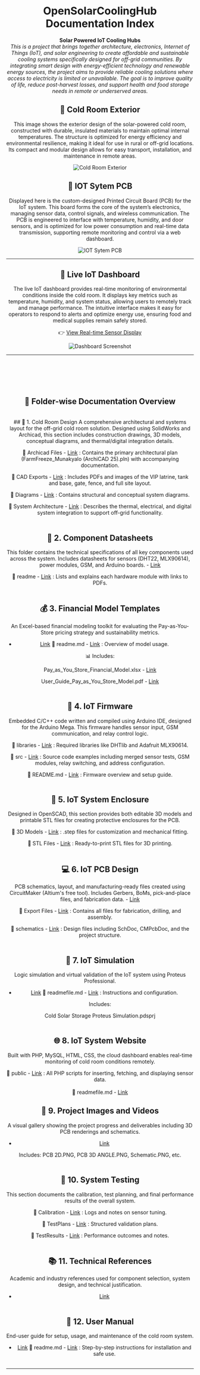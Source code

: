 <div align="center">

# OpenSolarCoolingHub Documentation Index

**Solar Powered IoT Cooling Hubs**  
_This is a project that brings together architecture, electronics, Internet of Things (IoT), and solar engineering to create affordable and sustainable cooling systems specifically designed for off-grid communities. By integrating smart design with energy-efficient technology and renewable energy sources, the project aims to provide reliable cooling solutions where access to electricity is limited or unavailable. The goal is to improve quality of life, reduce post-harvest losses, and support health and food storage needs in remote or underserved areas._

## 🔗 Cold Room Exterior
This image shows the exterior design of the solar-powered cold room, constructed with durable, insulated materials to maintain optimal internal temperatures. The structure is optimized for energy efficiency and environmental resilience, making it ideal for use in rural or off-grid locations. Its compact and modular design allows for easy transport, installation, and maintenance in remote areas.

![Cold Room Exterior](/Project%20Images%20and%20Videos/opensolarimage.PNG)


## 🔗 IOT Sytem PCB
Displayed here is the custom-designed Printed Circuit Board (PCB) for the IoT system. This board forms the core of the system’s electronics, managing sensor data, control signals, and wireless communication. The PCB is engineered to interface with temperature, humidity, and door sensors, and is optimized for low power consumption and real-time data transmission, supporting remote monitoring and control via a web dashboard.

![IOT Sytem PCB](/Project%20Images%20and%20Videos/PCB%203D%20ANGLE.PNG)

---

## 🔗 Live IoT Dashboard  
The live IoT dashboard provides real-time monitoring of environmental conditions inside the cold room. It displays key metrics such as temperature, humidity, and system status, allowing users to remotely track and manage performance. The intuitive interface makes it easy for operators to respond to alerts and optimize energy use, ensuring food and medical supplies remain safely stored.

👉 [View Real-time Sensor Display](http://solarcoolingproject.atwebpages.com/RealtimeDisplayImproved.php)

![Dashboard Screenshot](/Project%20Images%20and%20Videos/solarimagedashboard.PNG)

---

<br><br><br><br>

## 📂 Folder-wise Documentation Overview
<br>
## 🧊 1. Cold Room Design 
A comprehensive architectural and systems layout for the off-grid cold room solution. Designed using SolidWorks and Archicad, this section includes construction drawings, 3D models, conceptual diagrams, and thermal/digital integration details.

🔗 Archicad Files - [Link](https://github.com/EnAccess/OpenSolarCoolingHub/tree/b22f68ab80e7eb956e8c33c35e9078b9c4da2ed1/Cold%20Room%20Design/ColdRoom/Archicad%20Files) : Contains the primary architectural plan (FarmFreeze_Munakyalo (ArchiCAD 25).pln) with accompanying documentation.

🔗 CAD Exports - [Link](https://github.com/EnAccess/OpenSolarCoolingHub/tree/b22f68ab80e7eb956e8c33c35e9078b9c4da2ed1/Cold%20Room%20Design/ColdRoom/CAD%20Exports) : Includes PDFs and images of the VIP latrine, tank and base, gate, fence, and full site layout.

🔗 Diagrams - [Link](https://github.com/EnAccess/OpenSolarCoolingHub/tree/b22f68ab80e7eb956e8c33c35e9078b9c4da2ed1/Cold%20Room%20Design/ColdRoom/Diagrams) : Contains structural and conceptual system diagrams.

🔗 System Architecture - [Link](https://github.com/EnAccess/OpenSolarCoolingHub/tree/b22f68ab80e7eb956e8c33c35e9078b9c4da2ed1/Cold%20Room%20Design/SystemArchitecture) : Describes the thermal, electrical, and digital system integration to support off-grid functionality.<br><br>


## 📎 2. Component Datasheets
This folder contains the technical specifications of all key components used across the system. Includes datasheets for sensors (DHT22, MLX90614), power modules, GSM, and Arduino boards. - [Link](https://github.com/EnAccess/OpenSolarCoolingHub/tree/b22f68ab80e7eb956e8c33c35e9078b9c4da2ed1/Component%20Datasheets) 

🔗 readme - [Link](https://github.com/EnAccess/OpenSolarCoolingHub/blob/b22f68ab80e7eb956e8c33c35e9078b9c4da2ed1/Component%20Datasheets/readme) : Lists and explains each hardware module with links to PDFs.<br><br>


## 💰 3. Financial Model Templates
An Excel-based financial modeling toolkit for evaluating the Pay-as-You-Store pricing strategy and sustainability metrics.
 - [Link](https://github.com/EnAccess/OpenSolarCoolingHub/tree/b22f68ab80e7eb956e8c33c35e9078b9c4da2ed1/Financial%20Model%20Templates) 
🔗 readme.md - [Link](https://github.com/EnAccess/OpenSolarCoolingHub/blob/b22f68ab80e7eb956e8c33c35e9078b9c4da2ed1/Financial%20Model%20Templates/readme.md) : Overview of model usage.

📊 Includes:

Pay_as_You_Store_Financial_Model.xlsx - [Link](https://github.com/EnAccess/OpenSolarCoolingHub/blob/b22f68ab80e7eb956e8c33c35e9078b9c4da2ed1/Financial%20Model%20Templates/Pay_as_You_Store_Financial_Model.xlsx) 

User_Guide_Pay_as_You_Store_Model.pdf - [Link](https://github.com/EnAccess/OpenSolarCoolingHub/blob/b22f68ab80e7eb956e8c33c35e9078b9c4da2ed1/Financial%20Model%20Templates/User_Guide_Pay_as_You_Store_Model.pdf) <br><br>


## 🧠 4. IoT Firmware
Embedded C/C++ code written and compiled using Arduino IDE, designed for the Arduino Mega. This firmware handles sensor input, GSM communication, and relay control logic.

🔗 libraries - [Link](https://github.com/EnAccess/OpenSolarCoolingHub/tree/b22f68ab80e7eb956e8c33c35e9078b9c4da2ed1/IOT%20System%20Arduino%20Firmware/libraries) : Required libraries like DHTlib and Adafruit MLX90614.

🔗 src - [Link](https://github.com/EnAccess/OpenSolarCoolingHub/tree/b22f68ab80e7eb956e8c33c35e9078b9c4da2ed1/IOT%20System%20Arduino%20Firmware/src) : Source code examples including merged sensor tests, GSM modules, relay switching, and address configuration.

🔗 README.md - [Link](https://github.com/EnAccess/OpenSolarCoolingHub/blob/b22f68ab80e7eb956e8c33c35e9078b9c4da2ed1/IOT%20System%20Arduino%20Firmware/src/readme) : Firmware overview and setup guide.<br><br>


## 🧱 5. IoT System Enclosure
Designed in OpenSCAD, this section provides both editable 3D models and printable STL files for creating protective enclosures for the PCB.

🔗 3D Models - [Link](https://github.com/EnAccess/OpenSolarCoolingHub/tree/b22f68ab80e7eb956e8c33c35e9078b9c4da2ed1/IOT%20System%20Enclosure/3D%20Models) : .step files for customization and mechanical fitting.

🔗 STL Files - [Link](https://github.com/EnAccess/OpenSolarCoolingHub/tree/b22f68ab80e7eb956e8c33c35e9078b9c4da2ed1/IOT%20System%20Enclosure/STL%20Files) : Ready-to-print STL files for 3D printing.<br><br>


## 💻 6. IoT PCB Design
PCB schematics, layout, and manufacturing-ready files created using CircuitMaker (Altium's free tool). Includes Gerbers, BoMs, pick-and-place files, and fabrication data. - [Link](https://github.com/EnAccess/OpenSolarCoolingHub/tree/b22f68ab80e7eb956e8c33c35e9078b9c4da2ed1/IOT%20System%20PCB) 

🔗 Export Files - [Link](https://github.com/EnAccess/OpenSolarCoolingHub/tree/b22f68ab80e7eb956e8c33c35e9078b9c4da2ed1/IOT%20System%20PCB/Export%20FIles) : Contains all files for fabrication, drilling, and assembly.

🔗 schematics - [Link](https://github.com/EnAccess/OpenSolarCoolingHub/tree/b22f68ab80e7eb956e8c33c35e9078b9c4da2ed1/IOT%20System%20PCB/schematics) : Design files including SchDoc, CMPcbDoc, and the project structure.<br><br>


## 🧪 7. IoT Simulation
Logic simulation and virtual validation of the IoT system using Proteus Professional.
 - [Link](https://github.com/EnAccess/OpenSolarCoolingHub/tree/2582ba2290185b933453911665ca5a5f1b0d1c63/IOT%20System%20Simulation%20with%20Proteus%20Pro) 
🔗 readmefile.md - [Link](https://github.com/EnAccess/OpenSolarCoolingHub/blob/2582ba2290185b933453911665ca5a5f1b0d1c63/IOT%20System%20Simulation%20with%20Proteus%20Pro/readmefile.md) : Instructions and configuration.

Includes:

Cold Solar Storage Proteus Simulation.pdsprj<br><br>


## 🌐 8. IoT System Website
Built with PHP, MySQL, HTML, CSS, the cloud dashboard enables real-time monitoring of cold room conditions remotely.

🔗 public - [Link](https://github.com/EnAccess/OpenSolarCoolingHub/tree/2582ba2290185b933453911665ca5a5f1b0d1c63/IOT%20System%20Website/public) : All PHP scripts for inserting, fetching, and displaying sensor data.<br><br>
🔗 readmefile.md - [Link](https://github.com/EnAccess/OpenSolarCoolingHub/blob/2582ba2290185b933453911665ca5a5f1b0d1c63/IOT%20System%20Website/README.md)



## 🎥 9. Project Images and Videos
A visual gallery showing the project progress and deliverables including 3D PCB renderings and schematics.
 - [Link](https://github.com/EnAccess/OpenSolarCoolingHub/tree/2582ba2290185b933453911665ca5a5f1b0d1c63/Project%20Images%20and%20Videos) 


Includes: PCB 2D.PNG, PCB 3D ANGLE.PNG, Schematic.PNG, etc.<br><br>


## 🧪 10. System Testing
This section documents the calibration, test planning, and final performance results of the overall system.

🔗 Calibration - [Link](https://github.com/EnAccess/OpenSolarCoolingHub/tree/2582ba2290185b933453911665ca5a5f1b0d1c63/System%20Testing/Calibration) : Logs and notes on sensor tuning.

🔗 TestPlans - [Link](https://github.com/EnAccess/OpenSolarCoolingHub/tree/2582ba2290185b933453911665ca5a5f1b0d1c63/System%20Testing/TestPlans) : Structured validation plans.

🔗 TestResults - [Link](https://github.com/EnAccess/OpenSolarCoolingHub/tree/2582ba2290185b933453911665ca5a5f1b0d1c63/System%20Testing/TestResults) : Performance outcomes and notes.<br><br>


## 📚 11. Technical References
Academic and industry references used for component selection, system design, and technical justification.
 - [Link](https://github.com/EnAccess/OpenSolarCoolingHub/tree/2582ba2290185b933453911665ca5a5f1b0d1c63/Technical%20References) 
<br><br>


## 📘 12. User Manual
End-user guide for setup, usage, and maintenance of the cold room system.
 - [Link](https://github.com/EnAccess/OpenSolarCoolingHub/tree/2582ba2290185b933453911665ca5a5f1b0d1c63/User%20Manual) 
🔗 readme.md - [Link](https://github.com/EnAccess/OpenSolarCoolingHub/blob/2582ba2290185b933453911665ca5a5f1b0d1c63/User%20Manual/readme.md) : Step-by-step instructions for installation and safe use.<br><br>

---

</div>
